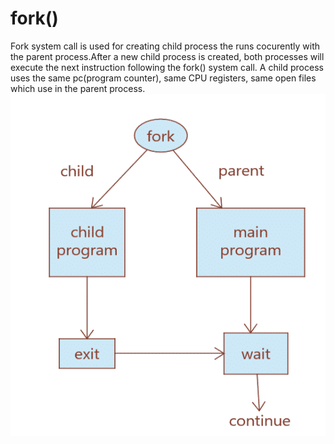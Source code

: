# fork()
Fork system call is used for creating child process the runs cocurently with the parent process.After a new child process is created, both processes will execute the next instruction following the fork() system call. A child process uses the same pc(program counter), same CPU registers, same open files which use in the parent process.
![](img/fork_call.png)

